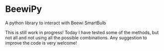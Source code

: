 # BeewiPy
A python library to interact with Beewi SmartBulb

This is still work in progress! Today I have tested some of the methods, but not all and not using all the possible combinations. Any suggestion to improve the code is very welcome!

